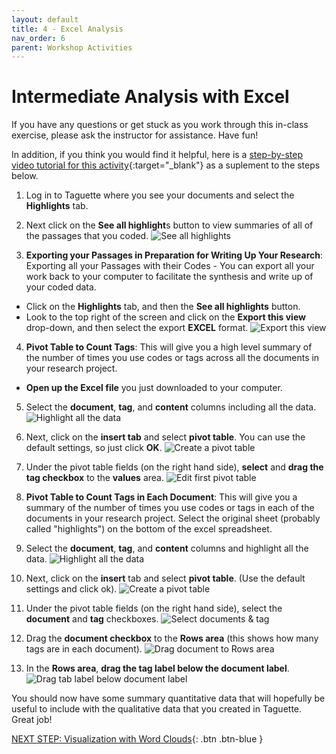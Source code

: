 ```yaml
---
layout: default
title: 4 - Excel Analysis
nav_order: 6
parent: Workshop Activities
---
```

# Intermediate Analysis with Excel

If you have any questions or get stuck as you work through this in-class exercise, please ask the instructor for assistance.  Have fun!

In addition, if you think you would find it helpful, here is a [step-by-step video tutorial for this activity](https://www.youtube.com/watch?v=GvqVeZPoEvs){:target="_blank"} as a suplement to the steps below.

1. Log in to Taguette where you see your documents and select the **Highlights** tab.
2. Next click on the **See all highlight**s button to view summaries of all of the passages that you coded.
![See all highlights](/images/taguette-excel-1.png)

3. **Exporting your Passages in Preparation for Writing Up Your Research**: Exporting all your Passages with their Codes - You can export all your work back to your computer to facilitate the synthesis and write up of your coded data.
  - Click on the **Highlights** tab, and then the **See all highlights** button.
  - Look to the top right of the screen and click on the **Export this view** drop-down, and then select the export **EXCEL** format.
![Export this view](/images/taguette-excel-2.png)

4. **Pivot Table to Count Tags**: This will give you a high level summary of the number of times you use codes or tags across all the documents in your research project. 
  - **Open up the Excel file** you just downloaded to your computer.

5. Select the **document**, **tag**, and **content** columns including all the data.
![Highlight all the data](/images/taguette-excel-3.png)

6. Next, click on the **insert tab** and select **pivot table**. You can use the default settings, so just click **OK**.
![Create a pivot table](/images/taguette-excel-5.png)

7. Under the pivot table fields (on the right hand side), **select** and **drag the tag checkbox** to the **values** area.
![Edit first pivot table](/images/taguette-excel-6.png)

8. **Pivot Table to Count Tags in Each Document**: This will give you a summary of the number of times you use codes or tags in each of the documents in your research project. Select the original sheet (probably called "highlights") on the bottom of the excel spreadsheet.

9. Select the **document**, **tag**, and **content** columns and highlight all the data.
![Highlight all the data](/images/taguette-excel-3.png)

10. Next, click on the **insert** tab and select **pivot table**. (Use the default settings and click ok).
![Create a pivot table](/images/taguette-excel-5.png)

11. Under the pivot table fields (on the right hand side),  select the **document** and **tag** checkboxes.
![Select documents & tag](/images/taguette-excel-7.png)

12. Drag the **document checkbox** to the **Rows area** (this shows how many tags are in each document).
![Drag document to Rows area](/images/taguette-excel-8.png)

13. In the **Rows area**, **drag the tag label below the document label**.
![Drag tab label below document label](/images/taguette-excel-9.png)

You should now have some summary quantitative data that will hopefully be useful to include with the qualitative data that you created in Taguette. Great job!

[NEXT STEP: Visualization with Word Clouds](cloud-analysis.html){: .btn .btn-blue }

